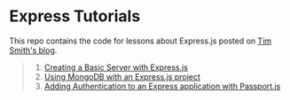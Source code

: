 # Express Tutorials

This repo contains the code for lessons about Express.js posted on [Tim Smith's blog](https://www.iamtimsmith.com/blog).

> 1. [Creating a Basic Server with Express.js](https://www.iamtimsmith.com/blog/creating-a-basic-server-with-express-js)
> 1. [Using MongoDB with an Express.js project](https://www.iamtimsmith.com/blog/using-mongodb-with-express-js)
> 1. [Adding Authentication to an Express application with Passport.js](https://www.iamtimsmith.com/blog/adding-auth-to-express-application-with-passport)